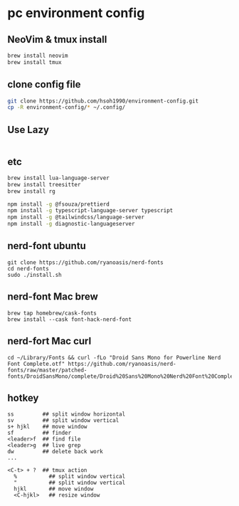 # pc environment config

## NeoVim & tmux install
```bash
brew install neovim
brew install tmux
```

## clone config file
```bash
git clone https://github.com/hsoh1990/environment-config.git 
cp -R environment-config/* ~/.config/
```

## Use Lazy
```bash
```

## etc
```bash
brew install lua-language-server
brew install treesitter
brew install rg

npm install -g @fsouza/prettierd
npm install -g typescript-language-server typescript
npm install -g @tailwindcss/language-server
npm install -g diagnostic-languageserver
```

## nerd-font ubuntu
```
git clone https://github.com/ryanoasis/nerd-fonts
cd nerd-fonts
sudo ./install.sh
```

## nerd-font Mac brew
```
brew tap homebrew/cask-fonts
brew install --cask font-hack-nerd-font 
```

## nerd-fort Mac curl
```
cd ~/Library/Fonts && curl -fLo "Droid Sans Mono for Powerline Nerd Font Complete.otf" https://github.com/ryanoasis/nerd-fonts/raw/master/patched-fonts/DroidSansMono/complete/Droid%20Sans%20Mono%20Nerd%20Font%20Complete.otf
```

## hotkey 
```
ss         ## split window horizontal
sv         ## split window vertical
s+ hjkl    ## move window
sf         ## finder
<leader>f  ## find file 
<leader>g  ## live grep
dw         ## delete back work
...

<C-t> + ?  ## tmux action
  %          ## split window vertical
  "          ## split window vertical
  hjkl       ## move window
  <C-hjkl>   ## resize window
```
